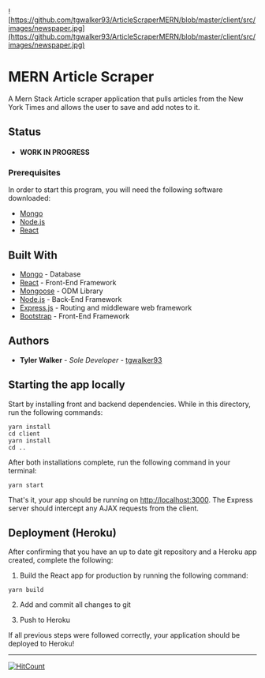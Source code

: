 ![https://github.com/tgwalker93/ArticleScraperMERN/blob/master/client/src/images/newspaper.jpg](https://github.com/tgwalker93/ArticleScraperMERN/blob/master/client/src/images/newspaper.jpg)

# MERN Article Scraper
A Mern Stack Article scraper application that pulls articles from the New York Times and allows the user to save and add notes to it.

## Status
- #### WORK IN PROGRESS

### Prerequisites

In order to start this program, you will need the following software downloaded: 
* [Mongo](https://www.mongodb.com/)
* [Node.js](https://nodejs.org/en/docs/)
* [React](https://reactjs.org/docs/hello-world.html)


## Built With

* [Mongo](https://www.mongodb.com/) - Database
* [React](https://reactjs.org/docs/hello-world.html) - Front-End Framework
* [Mongoose](http://mongoosejs.com/docs/api.html) - ODM Library
* [Node.js](https://nodejs.org/en/docs/) - Back-End Framework
* [Express.js](https://expressjs.com/) - Routing and middleware web framework
* [Bootstrap](https://getbootstrap.com/docs/3.3/getting-started/) - Front-End Framework


## Authors

* **Tyler Walker** - *Sole Developer* - [tgwalker93](https://github.com/tgwalker93)


## Starting the app locally

Start by installing front and backend dependencies. While in this directory, run the following commands:

```
yarn install
cd client
yarn install
cd ..
```

After both installations complete, run the following command in your terminal:

```
yarn start
```

That's it, your app should be running on <http://localhost:3000>. The Express server should intercept any AJAX requests from the client.

## Deployment (Heroku)

After confirming that you have an up to date git repository and a Heroku app created, complete the following:

1. Build the React app for production by running the following command:

```
yarn build
```

2. Add and commit all changes to git

3. Push to Heroku

If all previous steps were followed correctly, your application should be deployed to Heroku!


---


[![HitCount](http://hits.dwyl.io/tgwalker93/ArticleScraperMERN.svg)](http://hits.dwyl.io/tgwalker93/ArticleScraperMERN)